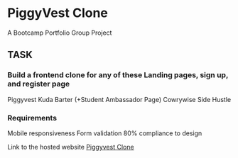 # PiggyVest Clone
 A Bootcamp Portfolio Group Project


## TASK

### Build a frontend clone for any of these Landing pages, sign up, and register page
 Piggyvest
 Kuda
 Barter (+Student Ambassador Page)
 Cowrywise
 Side Hustle

### Requirements
 Mobile responsiveness
 Form validation
 80% compliance to design


Link to the hosted website [Piggyvest Clone](https://piggyvest-cloner.netlify.app/)

